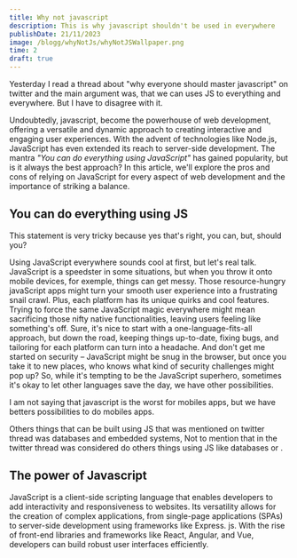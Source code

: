 ```yaml
---
title: Why not javascript
description: This is why javascript shouldn't be used in everywhere
publishDate: 21/11/2023
image: /blogg/whyNotJs/whyNotJSWallpaper.png
time: 2
draft: true
---
```


Yesterday I read a thread about "why everyone should master javascript" on twitter and the main argument was, that we can uses JS to everything
and everywhere. But I have to disagree with it.

Undoubtedly, javascript, become the powerhouse of web development, offering a versatile and dynamic approach to creating interactive and
engaging user experiences. With the advent of technologies like Node.js, JavaScript has even extended its reach to server-side development.
The mantra _"You can do everything using JavaScript"_ has gained popularity, but is it always the best approach? In this article, we'll
explore the pros and cons of relying on JavaScript for every aspect of web development and the importance of striking a balance.

## You can do everything using JS

This statement is very tricky because yes that's right, you can, but, should you?

Using JavaScript everywhere sounds cool at first, but let's real talk.
JavaScript is a speedster in some situations, but when you throw it onto mobile devices, for exemple, things can get messy. 
Those resource-hungry javaScript apps might turn your smooth user experience into a frustrating snail crawl. Plus, each platform has its unique quirks and cool features. Trying to force the same JavaScript magic everywhere might mean sacrificing those nifty native functionalities, leaving users feeling like something's off. Sure, it's nice to start with a one-language-fits-all approach, but down the road, keeping things up-to-date, fixing bugs, and tailoring for each platform can turn into a headache. And don't get me started on security – JavaScript might be snug in the browser, but once you take it to new places, who knows what kind of security challenges might pop up? So, while it's tempting to be the JavaScript superhero, sometimes it's okay to let other languages save the day, we have other possibilities.

I am not saying that javascript is the worst for mobiles apps, but we have betters possibilities to do mobiles apps.

Others things that can be built using JS that was mentioned on twitter thread was databases and embedded systems, 
Not to mention that in the twitter thread was considered do others things using JS like databases or .

## The power of Javascript

JavaScript is a client-side scripting language that enables developers to add interactivity and responsiveness to websites. Its versatility
allows for the creation of complex applications, from single-page applications (SPAs) to server-side development using frameworks like Express.
js. With the rise of front-end libraries and frameworks like React, Angular, and Vue, developers can build robust user interfaces efficiently.
